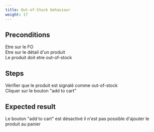 ```yaml
---
title: Out-of-Stock behaviour
weight: 17
---
```


## Preconditions

Etre sur le FO\
Etre sur le détail d'un produit\
Le produit doit etre out-of-stock
## Steps

Vérifier que le produit est signalé comme out-of-stock\
Cliquer sur le bouton "add to cart"

## Expected result

Le bouton "add to cart" est désactivé il n'est pas possible d'ajouter le produit au panier

